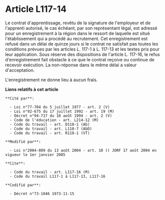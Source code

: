 # Article L117-14

Le contrat d'apprentissage, revêtu de la signature de l'employeur et de l'apprenti autorisé, le cas échéant, par son
représentant légal, est adressé pour un enregistrement à la région dans le ressort de laquelle est situé l'établissement qui
a procédé au recrutement. Cet enregistrement est refusé dans un délai de quinze jours si le contrat ne satisfait pas toutes
les conditions prévues par les articles L. 117-1 à L. 117-13 et les textes pris pour leur application. Sous réserve des
dispositions de l'article L. 117-16, le refus d'enregistrement fait obstacle à ce que le contrat reçoive ou continue de
recevoir exécution. La non-réponse dans le même délai a valeur d'acceptation.

L'enregistrement ne donne lieu à aucun frais.

**Liens relatifs à cet article**

	**Cité par**:

	  - Loi n°77-704 du 5 juillet 1977 - art. 2 (V)
	  - Loi n°92-675 du 17 juillet 1992 - art. 19 (M)
	  - Décret n°94-717 du 18 août 1994 - art. 2 (V)
	  - Code de l'éducation - art. L214-12 (M)
	  - Code du travail - art. D118-1 (Ab)
	  - Code du travail - art. L118-7 (AbD)
	  - Code du travail - art. R118-1 (VT)

	**Modifié par**:

	  - Loi n°2004-809 du 13 août 2004 - art. 10 () JORF 17 août 2004 en vigueur le 1er janvier 2005

	**Cite**:

	  - Code du travail - art. L117-16 (M)
	  - Code du travail L117-1 à L117-13, L117-16

	**Codifié par**:

	  - Décret n°73-1046 1973-11-15
